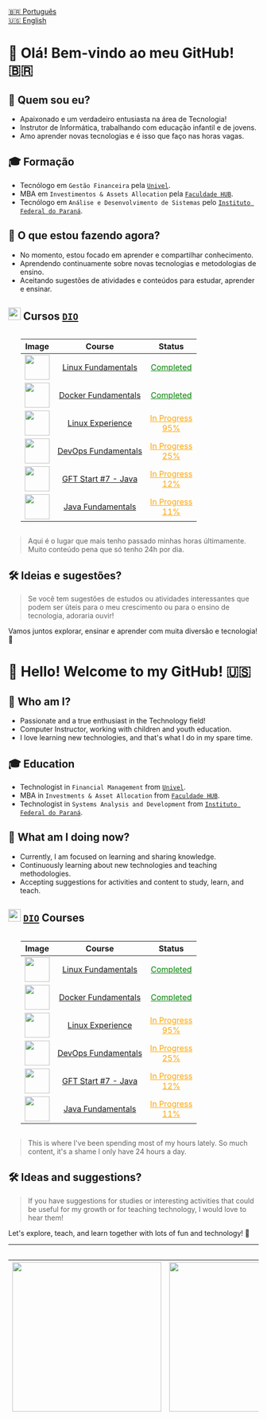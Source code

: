 <!-- markdownlint-disable MD033 MD041 MD045-->

<a href="#-olá-bem-vindo-ao-meu-github-">🇧🇷 Português</a><br>
<a href="#-hello-welcome-to-my-github-">🇺🇸 English</a>

# 👋 Olá! Bem-vindo ao meu GitHub! 🇧🇷

## 🌟 Quem sou eu?

- Apaixonado e um verdadeiro entusiasta na área de Tecnologia!
- Instrutor de Informática, trabalhando com educação infantil e de jovens.
- Amo aprender novas tecnologias e é isso que faço nas horas vagas.

## 🎓 Formação

- Tecnólogo em `Gestão Financeira` pela [`Univel`](https://www.univel.br/).
- MBA em `Investimentos & Assets Allocation` pela [`Faculdade HUB`](https://faculdadehub.com.br/).
- Tecnólogo em `Análise e Desenvolvimento de Sistemas` pelo [`Instituto Federal do Paraná`](https://ifpr.edu.br/).

## 🌱 O que estou fazendo agora?

- No momento, estou focado em aprender e compartilhar conhecimento.
- Aprendendo continuamente sobre novas tecnologias e metodologias de ensino.
- Aceitando sugestões de atividades e conteúdos para estudar, aprender e ensinar.

## <img src="https://assets.dio.me/ruGA6FVc7RCIzD_2CiaqcZVDbFtaojoZnaDHU8LxTiA/f:webp/q:80/w:48/L2Fzc2V0cy9kaW9tZS9sb2dvLW1pbmltaXplZC5wbmc" style="width:25"> Cursos [`DIO`](https://dio.me/)

<div style="display: grid; padding: 0 100px 0 25px">

|                                                                                       Image                                                                                       |                                        Course                                        |                                              Status                                               |
| :-------------------------------------------------------------------------------------------------------------------------------------------------------------------------------: | :----------------------------------------------------------------------------------: | :-----------------------------------------------------------------------------------------------: |
| <img src="https://assets.dio.me/DRa5oaKRL0k78O4qLwoC4TmxmC87iNHzyGteYzdp9HI/f:webp/h:120/q:80/L3RyYWNrcy9kMzNlZTljMy04YTM0LTQ5MTMtOGJmYS1kMjFiZGMyMTA5YjAucG5n" style="width:50"> |      [Linux Fundamentals](https://web.dio.me/track/formacao-linux-fundamentals)      | <a href="https://hermes.dio.me/certificates/cover/1KWRISRW.jpg" style="color:green">Completed</a> |
| <img src="https://assets.dio.me/9M43ZnTH_BSBaG0cesFl8qDFp5GyGvcUhg52nSpSosg/f:webp/h:120/q:80/L3RyYWNrcy80OGU5ZjAxOC1mN2M5LTRmMGYtYjUyNC1jZDkyMjM1Nzk2MjYucG5n" style="width:50"> |     [Docker Fundamentals](https://web.dio.me/track/formacao-docker-fundamentals)     | <a href="https://hermes.dio.me/certificates/cover/IZSEXFXF.jpg" style="color:green">Completed</a> |
| <img src="https://assets.dio.me/1NkLJXos8kOI3HcFX6Ya29zHtEnXjFkpiSHleUrEvX8/f:webp/h:120/q:80/L3RyYWNrcy82MDY4MjNjMi04YTczLTQ2NTUtOTQ3ZC1kNDFiOTkxYmFmMTIucG5n" style="width:50"> |  [Linux Experience](https://web.dio.me/track/5185f031-7dc5-466e-bffb-2db01bf7abb3)   |                     <a href="#" style="color: orange">In Progress<br>95%</a>                      |
| <img src="https://assets.dio.me/t8oFact9Kv6UqljGHYs9lx-4p8xc-DrOfky1P0QnwWU/f:webp/h:120/q:80/L3RyYWNrcy8wMzg1MzIyMS1iNDQxLTQzM2UtOTU5Yi02OGNiMzBjNjdlODgucG5n" style="width:50"> |     [DevOps Fundamentals](https://web.dio.me/track/formacao-devops-fundamentals)     |                     <a href="#" style="color: orange">In Progress<br>25%</a>                      |
| <img src="https://assets.dio.me/dBXv_znGaUbkZoIMCCWRI8vy3vs4bJ8ZnhSFHZ9tvHI/f:webp/h:120/q:80/L3RyYWNrcy9iYTc0ODU3NC03N2E4LTQ4MDQtOTcxMS0wMzQyNDE0ZjFiODIucG5n" style="width:50"> | [GFT Start #7 - Java](https://web.dio.me/track/5e0ac058-b54e-41c9-a955-83cdd219e236) |                     <a href="#" style="color: orange">In Progress<br>12%</a>                      |
| <img src="https://assets.dio.me/fa0gvCd0huOU-oqW51SQ4wHDvLsUFpqYTwzY_8rMQos/f:webp/h:120/q:80/L3RyYWNrcy84OTdhMjVmMS0wYjdjLTQ5ZmYtYTA1MC0wNDkwYzI2OGZjYmUucG5n" style="width:50"> |  [Java Fundamentals](https://web.dio.me/track/de0cb06a-3b03-4b14-a325-8b2491fbff76)  |                     <a href="#" style="color: orange">In Progress<br>11%</a>                      |

</div>

> Aqui é o lugar que mais tenho passado minhas horas últimamente. Muito conteúdo pena que só tenho 24h por dia.

## 🛠 Ideias e sugestões?

> Se você tem sugestões de estudos ou atividades interessantes que podem ser úteis para o meu crescimento ou para o ensino de tecnologia, adoraria ouvir!

Vamos juntos explorar, ensinar e aprender com muita diversão e tecnologia! 🚀

# 👋 Hello! Welcome to my GitHub! 🇺🇸

## 🌟 Who am I?

- Passionate and a true enthusiast in the Technology field!
- Computer Instructor, working with children and youth education.
- I love learning new technologies, and that's what I do in my spare time.

## 🎓 Education

- Technologist in `Financial Management` from [`Univel`](https://www.univel.br/).
- MBA in `Investments & Asset Allocation` from [`Faculdade HUB`](https://faculdadehub.com.br/).
- Technologist in `Systems Analysis and Development` from [`Instituto Federal do Paraná`](https://ifpr.edu.br/).

## 🌱 What am I doing now?

- Currently, I am focused on learning and sharing knowledge.
- Continuously learning about new technologies and teaching methodologies.
- Accepting suggestions for activities and content to study, learn, and teach.

## <img src="https://assets.dio.me/ruGA6FVc7RCIzD_2CiaqcZVDbFtaojoZnaDHU8LxTiA/f:webp/q:80/w:48/L2Fzc2V0cy9kaW9tZS9sb2dvLW1pbmltaXplZC5wbmc" style="width:25"> [`DIO`](https://dio.me/) Courses

<div style="display: grid; padding: 0 100px 0 25px">

|                                                                                       Image                                                                                       |                                        Course                                        |                                              Status                                               |
| :-------------------------------------------------------------------------------------------------------------------------------------------------------------------------------: | :----------------------------------------------------------------------------------: | :-----------------------------------------------------------------------------------------------: |
| <img src="https://assets.dio.me/DRa5oaKRL0k78O4qLwoC4TmxmC87iNHzyGteYzdp9HI/f:webp/h:120/q:80/L3RyYWNrcy9kMzNlZTljMy04YTM0LTQ5MTMtOGJmYS1kMjFiZGMyMTA5YjAucG5n" style="width:50"> |      [Linux Fundamentals](https://web.dio.me/track/formacao-linux-fundamentals)      | <a href="https://hermes.dio.me/certificates/cover/1KWRISRW.jpg" style="color:green">Completed</a> |
| <img src="https://assets.dio.me/9M43ZnTH_BSBaG0cesFl8qDFp5GyGvcUhg52nSpSosg/f:webp/h:120/q:80/L3RyYWNrcy80OGU5ZjAxOC1mN2M5LTRmMGYtYjUyNC1jZDkyMjM1Nzk2MjYucG5n" style="width:50"> |     [Docker Fundamentals](https://web.dio.me/track/formacao-docker-fundamentals)     | <a href="https://hermes.dio.me/certificates/cover/IZSEXFXF.jpg" style="color:green">Completed</a> |
| <img src="https://assets.dio.me/1NkLJXos8kOI3HcFX6Ya29zHtEnXjFkpiSHleUrEvX8/f:webp/h:120/q:80/L3RyYWNrcy82MDY4MjNjMi04YTczLTQ2NTUtOTQ3ZC1kNDFiOTkxYmFmMTIucG5n" style="width:50"> |  [Linux Experience](https://web.dio.me/track/5185f031-7dc5-466e-bffb-2db01bf7abb3)   |                     <a href="#" style="color: orange">In Progress<br>95%</a>                      |
| <img src="https://assets.dio.me/t8oFact9Kv6UqljGHYs9lx-4p8xc-DrOfky1P0QnwWU/f:webp/h:120/q:80/L3RyYWNrcy8wMzg1MzIyMS1iNDQxLTQzM2UtOTU5Yi02OGNiMzBjNjdlODgucG5n" style="width:50"> |     [DevOps Fundamentals](https://web.dio.me/track/formacao-devops-fundamentals)     |                     <a href="#" style="color: orange">In Progress<br>25%</a>                      |
| <img src="https://assets.dio.me/dBXv_znGaUbkZoIMCCWRI8vy3vs4bJ8ZnhSFHZ9tvHI/f:webp/h:120/q:80/L3RyYWNrcy9iYTc0ODU3NC03N2E4LTQ4MDQtOTcxMS0wMzQyNDE0ZjFiODIucG5n" style="width:50"> | [GFT Start #7 - Java](https://web.dio.me/track/5e0ac058-b54e-41c9-a955-83cdd219e236) |                     <a href="#" style="color: orange">In Progress<br>12%</a>                      |
| <img src="https://assets.dio.me/fa0gvCd0huOU-oqW51SQ4wHDvLsUFpqYTwzY_8rMQos/f:webp/h:120/q:80/L3RyYWNrcy84OTdhMjVmMS0wYjdjLTQ5ZmYtYTA1MC0wNDkwYzI2OGZjYmUucG5n" style="width:50"> |  [Java Fundamentals](https://web.dio.me/track/de0cb06a-3b03-4b14-a325-8b2491fbff76)  |                     <a href="#" style="color: orange">In Progress<br>11%</a>                      |

</div>

> This is where I've been spending most of my hours lately. So much content, it's a shame I only have 24 hours a day.

## 🛠 Ideas and suggestions?

> If you have suggestions for studies or interesting activities that could be useful for my growth or for teaching technology, I would love to hear them!

Let's explore, teach, and learn together with lots of fun and technology! 🚀

---

<div style="display:grid">

| <img src="https://github-readme-stats.vercel.app/api/top-langs/?username=zrgru&theme=onedark&show_icons=true&layout=compact&size_weight=0.5&count_weight=0.5" height="300">| <img src="https://github-readme-stats.vercel.app/api?username=zrgru&theme=onedark&show_icons=true&layout=compact" height="300"> | <a href="https://github.com/zrgru/rustdesk-tailscale"><img src="https://github-readme-stats.vercel.app/api/pin/?username=zrgru&repo=rustdesk-tailscale&theme=onedark&show_icons=true" height="300"></a> | <a href="https://github.com/ZRGRU/dio-desafio-github"><img src="https://github-readme-stats.vercel.app/api/pin/?username=zrgru&repo=dio-desafio-github&theme=onedark&show_icons=true" height="300"></a> |
| :------------------------------------------------------------------------------------------------------------------------------------------------------------------------------------------------------------------------------------: | :--------------------------------------------------------------------------------------------------------------------------------------------------------------------------: | :-----------------------------------------------------------------------------------------------------------------------------------------------------------------------------------------------------: | :-----------------------------------------------------------------------------------------------------------------------------------------------------------------------------------------------------: |

</div>
